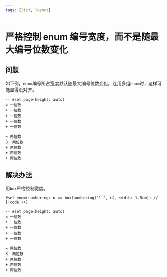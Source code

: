 ```yaml
---
tags: [list, layout]
---
```


# 严格控制 enum 编号宽度，而不是随最大编号位数变化

## 问题

如下例，`enum`编号所占宽度默认随最大编号位数变化。连用多组`enum`时，这样可能显得没对齐。

```typst
-- #set page(height: auto)
= 一位数
+ 一位数
+ 一位数
+ 一位数
+ 一位数

= 两位数
8. 两位数
+ 两位数
+ 两位数
+ 两位数
```

## 解决办法

用`box`严格控制宽度。

```typst
#set enum(numbering: n => box(numbering("1.", n), width: 1.5em)) // [!code ++]

-- #set page(height: auto)
= 一位数
+ 一位数
+ 一位数
+ 一位数
+ 一位数

= 两位数
8. 两位数
+ 两位数
+ 两位数
+ 两位数
```

